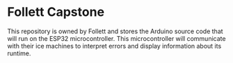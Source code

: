 # Follett Capstone
This repository is owned by Follett and stores the Arduino source code that will run on the ESP32 microcontroller. This microcontroller will communicate with their ice machines to interpret errors and display information about its runtime. 
